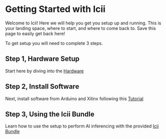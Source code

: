# Getting Started with Icii

Welcome to Icii! Here we will help you get you setup up and running. This is your landing space, where to start, and where to come back to. Save this page to easily get back here!

 To get setup you will need to complete 3 steps.

## Step 1, Hardware Setup
Start here by diving into the [Hardware](https://github.com/SuperMB/IciiDemos/tree/main/1-%20Getting%20Started/Hardware/)

## Step 2, Install Software
Next, install software from Arduino and Xilinx following this [Tutorial](https://github.com/SuperMB/IciiDemos/tree/main/1-%20Getting%20Started/Software/)

## Step 3, Using the Icii Bundle
Learn how to use the setup to perform AI inferencing with the provided [Icii Bundle](https://github.com/SuperMB/IciiDemos/tree/main/1-%20Getting%20Started/IciiBundle/)